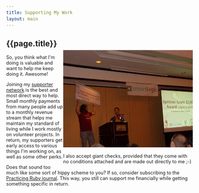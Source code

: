```yaml
---
title: Supporting My Work
layout: main
---
```


<div style="width: 350px; float: right; margin-top: 45px">
<img src="/images/giant_check.jpg">

<p style="font-size: 0.9em">I also accept giant checks, provided that they come
with no conditions attached and are made out directly to me ;-)</p>
</div>

<div style="width: 400; height: 425px;">
<h2>{{page.title}}</h2>

<div style="font-size: 0.9em">
<p>So, you think what I'm doing is valuable and want to help me keep doing it.
Awesome!</p>

<p>Joining my <a href="/network.html">supporter network</a> is the best and 
most direct way to help. Small monthly payments from many people add up 
to a monthly revenue stream that helps me maintain my standard of living 
while I work mostly on volunteer projects. In return, my supporters get 
early access to various things I'm working on, as well as some other perks.</p>

<p>Does that sound too much like some sort of hippy scheme to you? If so,
consider subscribing to the <a href="http://practicingruby.com">Practicing Ruby
journal</a>. This way, you still can support me financially while getting 
something specific in return.</p>
</div>

</div>
